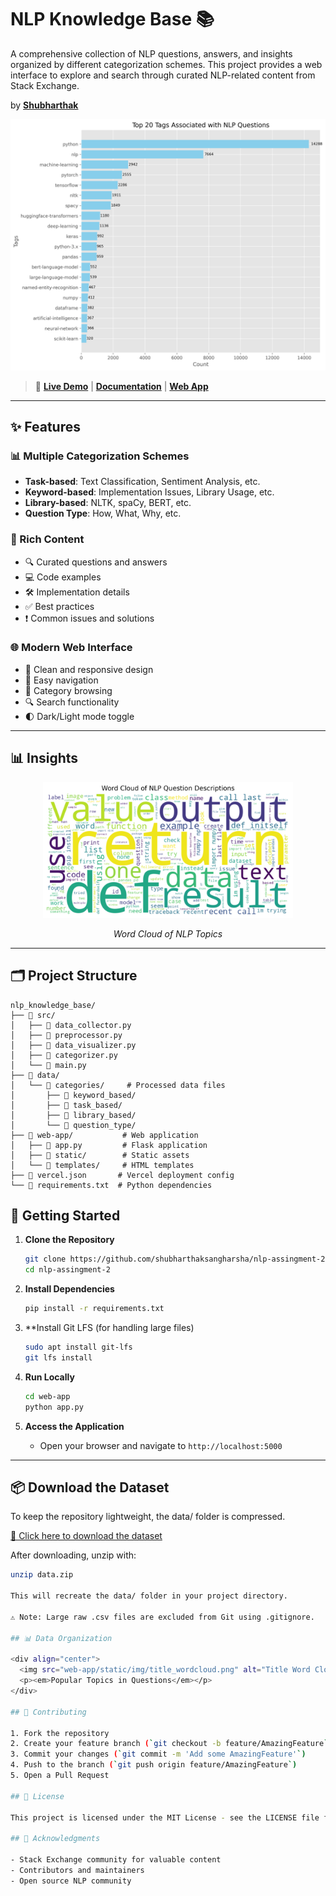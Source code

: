 # NLP Knowledge Base 📚

A comprehensive collection of NLP questions, answers, and insights organized by different categorization schemes. This project provides a web interface to explore and search through curated NLP-related content from Stack Exchange.

by [**Shubharthak**](https://shubharthaksangharsha.github.io/)

[![Web Demo](web-app/static/img/top_tags.png)](https://nlp-assingment.duckdns.org//)

> 🔗 [**Live Demo**](https://nlp-assingment.duckdns.org/) | [**Documentation**](src/README.md) | [**Web App**](web-app/README.md)

---

## ✨ Features

### 📊 Multiple Categorization Schemes
- **Task-based**: Text Classification, Sentiment Analysis, etc.
- **Keyword-based**: Implementation Issues, Library Usage, etc.
- **Library-based**: NLTK, spaCy, BERT, etc.
- **Question Type**: How, What, Why, etc.

### 📝 Rich Content
- 🔍 Curated questions and answers
- 💻 Code examples
- 🛠️ Implementation details
- ✅ Best practices
- ❗ Common issues and solutions

### 🌐 Modern Web Interface
- 🎨 Clean and responsive design
- 🧭 Easy navigation
- 📂 Category browsing
- 🔍 Search functionality
- 🌓 Dark/Light mode toggle

---

## 📊 Insights

<div align="center">
  <img src="web-app/static/img/description_wordcloud.png" alt="Description Word Cloud" width="400"/>
  <p><em>Word Cloud of NLP Topics</em></p>
</div>

---

## 🗂️ Project Structure

```
nlp_knowledge_base/
├── 📁 src/                
│   ├── 📜 data_collector.py   
│   ├── 📜 preprocessor.py     
│   ├── 📜 data_visualizer.py  
│   ├── 📜 categorizer.py      
│   └── 📜 main.py             
├── 📁 data/
│   └── 📁 categories/     # Processed data files
│       ├── 📁 keyword_based/
│       ├── 📁 task_based/
│       ├── 📁 library_based/
│       └── 📁 question_type/
├── 📁 web-app/           # Web application
│   ├── 📜 app.py         # Flask application
│   ├── 📁 static/        # Static assets
│   └── 📁 templates/     # HTML templates
├── 📜 vercel.json       # Vercel deployment config
└── 📜 requirements.txt  # Python dependencies
```

## 🚀 Getting Started

1. **Clone the Repository**
   ```bash
   git clone https://github.com/shubharthaksangharsha/nlp-assingment-2.git
   cd nlp-assingment-2
   ```

2. **Install Dependencies**
   ```bash
   pip install -r requirements.txt
   ```

3. **Install Git LFS (for handling large files)
   ```bash
   sudo apt install git-lfs
   git lfs install

3. **Run Locally**
   ```bash
   cd web-app
   python app.py
   ```

4. **Access the Application**
   - Open your browser and navigate to `http://localhost:5000`

--- 

## 📦 Download the Dataset

To keep the repository lightweight, the data/ folder is compressed.

[🔽 Click here to download the dataset](https://github.com/shubharthaksangharsha/nlp-assingment-2/raw/main/data.zip)

After downloading, unzip with:
```bash
unzip data.zip

This will recreate the data/ folder in your project directory.

⚠️ Note: Large raw .csv files are excluded from Git using .gitignore. 

## 📊 Data Organization

<div align="center">
  <img src="web-app/static/img/title_wordcloud.png" alt="Title Word Cloud" width="400"/>
  <p><em>Popular Topics in Questions</em></p>
</div>

## 🤝 Contributing

1. Fork the repository
2. Create your feature branch (`git checkout -b feature/AmazingFeature`)
3. Commit your changes (`git commit -m 'Add some AmazingFeature'`)
4. Push to the branch (`git push origin feature/AmazingFeature`)
5. Open a Pull Request

## 📄 License

This project is licensed under the MIT License - see the LICENSE file for details.

## 🙏 Acknowledgments

- Stack Exchange community for valuable content
- Contributors and maintainers
- Open source NLP community 
